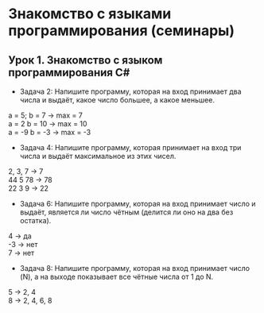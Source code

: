 # Знакомство с языками программирования (семинары)
## Урок 1. Знакомство с языком программирования С#

* Задача 2: Напишите программу, которая на вход принимает два числа и выдаёт, какое число большее, а какое меньшее.

a = 5; b = 7 -> max = 7\
a = 2 b = 10 -> max = 10\
a = -9 b = -3 -> max = -3

* Задача 4: Напишите программу, которая принимает на вход три числа и выдаёт максимальное из этих чисел.

2, 3, 7 -> 7\
44 5 78 -> 78\
22 3 9 -> 22

* Задача 6: Напишите программу, которая на вход принимает число и выдаёт, является ли число чётным (делится ли оно на два без остатка).

4 -> да\
-3 -> нет\
7 -> нет

* Задача 8: Напишите программу, которая на вход принимает число (N), а на выходе показывает все чётные числа от 1 до N.

5 -> 2, 4\
8 -> 2, 4, 6, 8